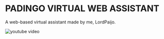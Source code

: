 # PADINGO VIRTUAL WEB ASSISTANT
  A web-based virtual assistant made by me, LordPaijo.

  ![youtube video](https://youtu.be/eeAdXy7NGGU?si=aVrueQsjk1S2vanz)
